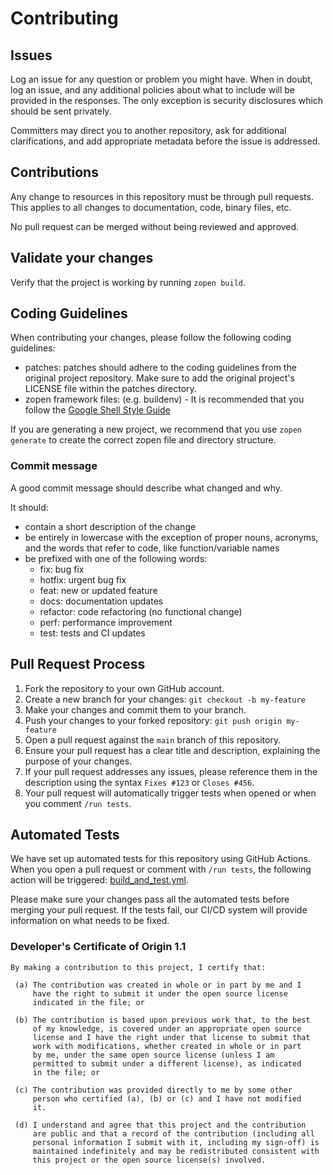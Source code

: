 # Contributing

## Issues

Log an issue for any question or problem you might have. When in doubt, log an issue, and
any additional policies about what to include will be provided in the responses. The only
exception is security disclosures which should be sent privately.

Committers may direct you to another repository, ask for additional clarifications, and
add appropriate metadata before the issue is addressed.

## Contributions

Any change to resources in this repository must be through pull requests. This applies to all changes
to documentation, code, binary files, etc.

No pull request can be merged without being reviewed and approved.

## Validate your changes

Verify that the project is working by running `zopen build`.

## Coding Guidelines

When contributing your changes, please follow the following coding guidelines:

* patches: patches should adhere to the coding guidelines from the original project repository. Make sure to add the original project's LICENSE file within the patches
directory.
* zopen framework files: (e.g. buildenv) - It is recommended that you follow the [Google Shell Style Guide](https://google.github.io/styleguide/shellguide.html)

If you are generating a new project, we recommend that you use `zopen generate` to create the correct zopen file and directory structure.

### Commit message

A good commit message should describe what changed and why.

It should:

* contain a short description of the change
* be entirely in lowercase with the exception of proper nouns, acronyms, and the words that refer to code, like function/variable names
* be prefixed with one of the following words:
  * fix: bug fix
  * hotfix: urgent bug fix
  * feat: new or updated feature
  * docs: documentation updates
  * refactor: code refactoring (no functional change)
  * perf: performance improvement
  * test: tests and CI updates

## Pull Request Process

1. Fork the repository to your own GitHub account.
2. Create a new branch for your changes: `git checkout -b my-feature`
3. Make your changes and commit them to your branch.
4. Push your changes to your forked repository: `git push origin my-feature`
5. Open a pull request against the `main` branch of this repository.
6. Ensure your pull request has a clear title and description, explaining the purpose of your changes.
7. If your pull request addresses any issues, please reference them in the description using the syntax `Fixes #123` or `Closes #456`.
8. Your pull request will automatically trigger tests when opened or when you comment `/run tests`.

## Automated Tests

We have set up automated tests for this repository using GitHub Actions. When you open a pull request or comment with `/run tests`, the following action will be triggered: [build_and_test.yml](https://github.com/zopen-community/meta/blob/main/data/build_and_test.yml).

Please make sure your changes pass all the automated tests before merging your pull request. If the tests fail, our CI/CD system will provide information on what needs to be fixed.


### Developer's Certificate of Origin 1.1

```text
By making a contribution to this project, I certify that:

 (a) The contribution was created in whole or in part by me and I
     have the right to submit it under the open source license
     indicated in the file; or

 (b) The contribution is based upon previous work that, to the best
     of my knowledge, is covered under an appropriate open source
     license and I have the right under that license to submit that
     work with modifications, whether created in whole or in part
     by me, under the same open source license (unless I am
     permitted to submit under a different license), as indicated
     in the file; or

 (c) The contribution was provided directly to me by some other
     person who certified (a), (b) or (c) and I have not modified
     it.

 (d) I understand and agree that this project and the contribution
     are public and that a record of the contribution (including all
     personal information I submit with it, including my sign-off) is
     maintained indefinitely and may be redistributed consistent with
     this project or the open source license(s) involved.
```
